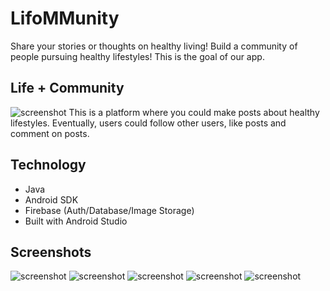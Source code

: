 # LifoMMunity
Share your stories or thoughts on healthy living! Build a community of people pursuing healthy lifestyles! This is the goal of our app.

## Life + Community
![screenshot](./app/Images/scene1.png)
This is a platform where you could make posts about healthy lifestyles. Eventually, users could follow other users, like posts and comment on posts.
## Technology
* Java
* Android SDK
* Firebase (Auth/Database/Image Storage)
* Built with Android Studio
## Screenshots
![screenshot](./app/Images/scene2.png)
![screenshot](./app/Images/scene3.png)
![screenshot](./app/Images/scene4.png)
![screenshot](./app/Images/scene5.png)
![screenshot](./app/Images/scene6.png)